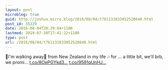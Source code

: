 ```yaml
---
layout: post
microblog: true
guid: http://joshua.micro.blog/2016/08/04/t761131833052528640.html
post_id: 35229
date: 2016-08-04T20:29:04+1100
lastmod: 2019-07-30T17:41:22+1100
type: post
url: /2016/08/04/t761131833052528640.html
---
```

🎵I'm walking away🎵 from New Zealand in my life 🎶 for ... a little bit, we'll brb, we promi… [t.co/8OePGYkd3...](https://t.co/8OePGYkd3V) [t.co/9591qUnHJ...](https://t.co/9591qUnHJN)
